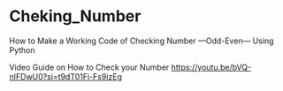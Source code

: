 # Cheking_Number
How to Make a Working Code of Checking Number —Odd-Even— Using Python

Video Guide on How to Check your Number
https://youtu.be/bVQ-nIFDwU0?si=t9dT01Fj-Fs9izEg
